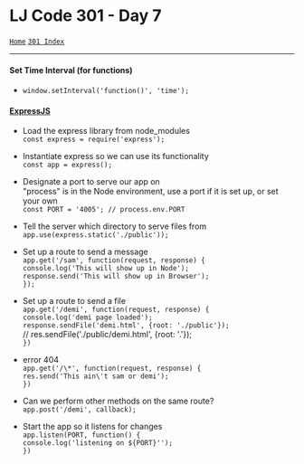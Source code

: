 # LJ Code 301 - Day 7
<a href="../README.md">`Home`</a>
<a href="301_README.md">`301 Index`</a>
<hr>

#### Set Time Interval (for functions)
- `window.setInterval('function()', 'time');`

#### [ExpressJS](http://expressjs.com/en/4x/api.html)
- Load the express library from node_modules </br>
`const express = require('express');`

- Instantiate express so we can use its functionality </br>
`const app = express();`

- Designate a port to serve our app on </br>
"process" is in the Node environment, use a port if it is set up, or set your own </br>
`const PORT = '4005'; // process.env.PORT`

- Tell the server which directory to serve files from </br>
`app.use(express.static('./public'));`

- Set up a route to send a message </br>
`app.get('/sam', function(request, response) {` </br>
`console.log('This will show up in Node');` </br>
`response.send('This will show up in Browser');` </br>
`});`

- Set up a route to send a file </br>
`app.get('/demi', function(request, response) {` </br>
`console.log('demi page loaded');` </br>
`response.sendFile('demi.html', {root: './public'});` </br>
  // res.sendFile('./public/demi.html', {root: '.'}); </br>
`})`

- error 404 </br>
`app.get('/\*', function(request, response) {` </br>
`res.send('This ain\'t sam or demi');` </br>
`})`

- Can we perform other methods on the same route? </br>
`app.post('/demi', callback);`

- Start the app so it listens for changes </br>
`app.listen(PORT, function() {` </br>
`console.log('listening on ${PORT}'');` </br>
`})`
